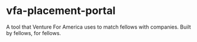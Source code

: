 vfa-placement-portal
====================

A tool that Venture For America uses to match fellows with companies. Built by fellows, for fellows.
